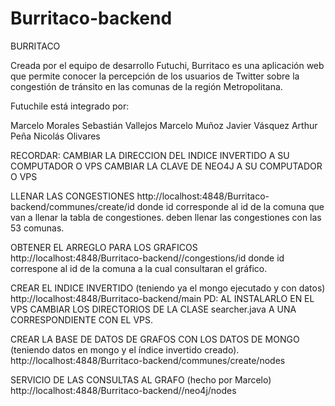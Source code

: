 # Burritaco-backend
BURRITACO

Creada por el equipo de desarrollo Futuchi, Burritaco es una aplicación web que permite conocer la percepción de los usuarios de Twitter sobre la congestión de tránsito en las comunas de la región Metropolitana.

Futuchile está integrado por:

Marcelo Morales Sebastián Vallejos Marcelo Muñoz Javier Vásquez Arthur Peña Nicolás Olivares

RECORDAR: CAMBIAR LA DIRECCION DEL INDICE INVERTIDO A SU COMPUTADOR O VPS
          CAMBIAR LA CLAVE DE NEO4J A SU COMPUTADOR O VPS

LLENAR LAS CONGESTIONES
http://localhost:4848/Burritaco-backend/communes/create/id
donde id corresponde al id de la comuna que van a llenar la tabla de congestiones.
deben llenar las congestiones con las 53 comunas.

OBTENER EL ARREGLO PARA LOS GRAFICOS
http://localhost:4848/Burritaco-backend//congestions/id
donde id correspone al id de la comuna a la cual consultaran el gráfico.

CREAR EL INDICE INVERTIDO (teniendo ya el mongo ejecutado y con datos)
http://localhost:4848/Burritaco-backend/main
PD: AL INSTALARLO EN EL VPS CAMBIAR LOS DIRECTORIOS DE LA CLASE searcher.java A UNA CORRESPONDIENTE CON EL VPS.

CREAR LA BASE DE DATOS DE GRAFOS CON LOS DATOS DE MONGO (teniendo datos en mongo y el índice invertido creado).
http://localhost:4848/Burritaco-backend/communes/create/nodes

SERVICIO DE LAS CONSULTAS AL GRAFO (hecho por Marcelo)
http://localhost:4848/Burritaco-backend//neo4j/nodes
